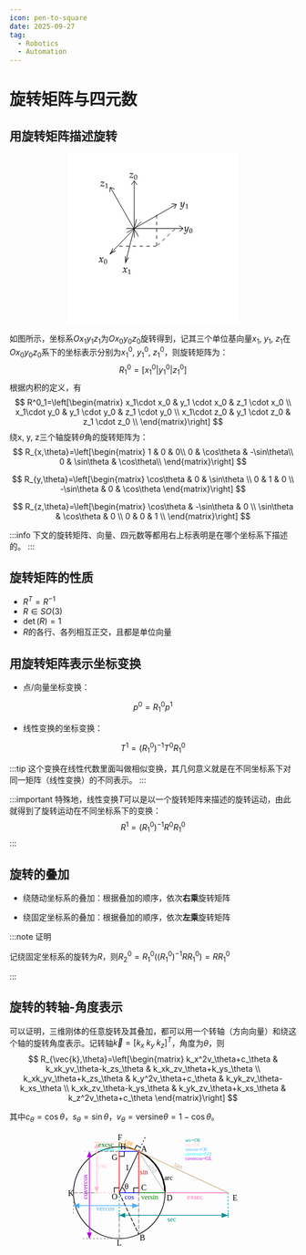 ```yaml
---
icon: pen-to-square
date: 2025-09-27
tag:
  - Robotics
  - Automation
---
```


# 旋转矩阵与四元数

## 用旋转矩阵描述旋转

<center><svg xmlns="http://www.w3.org/2000/svg" xmlns:xlink="http://www.w3.org/1999/xlink" x="0" y="0" width="300" height="300" style="width:300px;height:300px;background: #FFF;fill: none;"><svg xmlns="http://www.w3.org/2000/svg" class="role-diagram-draw-area"><g class="shapes-region" style="stroke: black; fill: none;"><g class="grouped-shape"><g class="composite-shape axis2d" style="stroke-width: 1; stroke: rgb(0, 0, 0);"><path class="real" d=" M103,131.6 L203,131.6 M117,48 L117,148"/><path d=" M196,126.6 L203,131.6 L196,136.6"/><path d=" M112,55 L117,48 L122,55"/></g><g class="arrow-line"><path class="connection real" stroke-dasharray="" d="  M129.2,119.6 L75.59,175.16" style="stroke: rgb(0, 0, 0); stroke-width: 1; fill: none; fill-opacity: 1;"/><g stroke="#000" transform="matrix(0.6944072311839579,-0.7195822380238615,0.7195822380238615,0.6944072311839579,74.19998168945312,176.5999984741211)" style="stroke: rgb(0, 0, 0); stroke-width: 1;"><path d=" M10.93,-3.29 Q4.96,-0.45 0,0 Q4.96,0.45 10.93,3.29"/></g></g></g><g class="grouped-shape"><g class="composite-shape axis2d" style="stroke-width: 1; stroke: rgb(0, 0, 0);"><path class="real" d=" M104.24,138.7 L191.1,89.16 M74.98,59.15 L124.53,146.01"/><path d=" M182.54,88.28 L191.1,89.16 L187.5,96.97"/><path d=" M74.1,67.71 L74.98,59.15 L82.79,62.75"/></g><g class="arrow-line"><path class="connection real" stroke-dasharray="" d="  M121.05,115.3 L102.01,190.12" style="stroke: rgb(0, 0, 0); stroke-width: 1; fill: none; fill-opacity: 1;"/><g stroke="#000" transform="matrix(0.2466607473812378,-0.9691018912897287,0.9691018912897287,0.2466607473812378,101.51810536454684,192.06054773582963)" style="stroke: rgb(0, 0, 0); stroke-width: 1;"><path d=" M10.93,-3.29 Q4.96,-0.45 0,0 Q4.96,0.45 10.93,3.29"/></g></g></g><g class="arrow-line"><path class="connection real" stroke-dasharray="6 6" d="  M156.33,107.7 L156.33,162.7" style="stroke: rgb(0, 0, 0); stroke-width: 1; fill: none; fill-opacity: 1;"/></g><g class="arrow-line"><path class="connection real" stroke-dasharray="6 6" d="  M156.33,162.7 L87.33,162.7" style="stroke: rgb(0, 0, 0); stroke-width: 1; fill: none; fill-opacity: 1;"/></g><g class="arrow-line"><path class="connection real" stroke-dasharray="6 6" d="  M188.33,132.7 L156.33,162.7" style="stroke: rgb(0, 0, 0); stroke-width: 1; fill: none; fill-opacity: 1;"/></g><g/></g><g/><g/><g/></svg><svg xmlns="http://www.w3.org/2000/svg" xmlns:xlink="http://www.w3.org/1999/xlink" width="660.0000610351562" height="300.0000305175781" style="width:660.0000610351562px;height:300.0000305175781px;font-family:Asana-Math, Asana;background:#FFF;"><g><g><g><g transform="matrix(1,0,0,1,54.5333251953125,190.53335571289062)"><path transform="matrix(0.017,0,0,-0.017,0,0)" d="M9 1C24 -7 40 -11 52 -11C85 -11 124 18 155 65L231 182L242 113C255 28 278 -11 314 -11C336 -11 368 6 400 35L449 79L440 98C404 68 379 53 363 53C348 53 335 63 325 83C316 102 305 139 300 168L282 269L317 318C364 383 391 406 422 406C438 406 450 398 455 383L469 387L484 472C472 479 463 482 454 482C414 482 374 446 312 354L275 299L269 347C257 446 230 482 171 482C145 482 123 474 114 461L56 378L73 368C103 402 123 416 142 416C175 416 197 375 214 277L225 215L185 153C142 86 108 54 80 54C65 54 54 58 52 63L41 91L21 88C21 53 13 27 9 1Z" stroke="rgb(0,0,0)" stroke-opacity="1" stroke-width="8" fill="rgb(0,0,0)" fill-opacity="1"></path></g></g><g><g><g><g><g transform="matrix(1,0,0,1,63.5250244140625,193.54169311523438)"><path transform="matrix(0.0119,0,0,-0.0119,0,0)" d="M263 689C108 689 29 566 29 324C29 207 50 106 85 57C120 8 176 -20 238 -20C389 -20 465 110 465 366C465 585 400 689 263 689ZM245 654C342 654 381 556 381 316C381 103 343 15 251 15C154 15 113 116 113 360C113 571 150 654 245 654Z" stroke="rgb(0,0,0)" stroke-opacity="1" stroke-width="8" fill="rgb(0,0,0)" fill-opacity="1"></path></g></g></g></g></g></g></g><g><g><g><g transform="matrix(1,0,0,1,96.5333251953125,208.53335571289062)"><path transform="matrix(0.017,0,0,-0.017,0,0)" d="M9 1C24 -7 40 -11 52 -11C85 -11 124 18 155 65L231 182L242 113C255 28 278 -11 314 -11C336 -11 368 6 400 35L449 79L440 98C404 68 379 53 363 53C348 53 335 63 325 83C316 102 305 139 300 168L282 269L317 318C364 383 391 406 422 406C438 406 450 398 455 383L469 387L484 472C472 479 463 482 454 482C414 482 374 446 312 354L275 299L269 347C257 446 230 482 171 482C145 482 123 474 114 461L56 378L73 368C103 402 123 416 142 416C175 416 197 375 214 277L225 215L185 153C142 86 108 54 80 54C65 54 54 58 52 63L41 91L21 88C21 53 13 27 9 1Z" stroke="rgb(0,0,0)" stroke-opacity="1" stroke-width="8" fill="rgb(0,0,0)" fill-opacity="1"></path></g></g><g><g><g><g><g transform="matrix(1,0,0,1,105.5250244140625,211.54169311523438)"><path transform="matrix(0.0119,0,0,-0.0119,0,0)" d="M418 -3L418 27L366 30C311 33 301 44 301 96L301 700L60 598L67 548L217 614L217 96C217 44 206 33 152 30L96 27L96 -3C250 0 250 0 261 0C292 0 402 -3 418 -3Z" stroke="rgb(0,0,0)" stroke-opacity="1" stroke-width="8" fill="rgb(0,0,0)" fill-opacity="1"></path></g></g></g></g></g></g></g><g><g><g><g transform="matrix(1,0,0,1,204.5333251953125,136.53335571289062)"><path transform="matrix(0.017,0,0,-0.017,0,0)" d="M-7 -180C-8 -187 -8 -193 -8 -198C-8 -241 29 -276 74 -276C180 -276 290 -152 349 33L490 473L479 482C450 471 427 465 405 463L370 331C358 284 323 211 290 162C255 111 206 67 184 67C172 67 163 90 164 115L180 322C182 353 184 391 184 419C184 464 177 482 160 482C147 482 133 475 85 442L3 386L14 368L64 398C69 401 80 410 89 410C103 410 111 391 111 358C111 357 111 351 110 343L93 100L92 60C92 18 110 -11 135 -11C172 -11 256 74 331 187L282 16C231 -161 181 -234 111 -234C76 -234 49 -207 49 -172C49 -167 50 -159 51 -150L41 -146Z" stroke="rgb(0,0,0)" stroke-opacity="1" stroke-width="8" fill="rgb(0,0,0)" fill-opacity="1"></path></g></g><g><g><g><g><g transform="matrix(1,0,0,1,213.5250244140625,139.54166259765626)"><path transform="matrix(0.0119,0,0,-0.0119,0,0)" d="M263 689C108 689 29 566 29 324C29 207 50 106 85 57C120 8 176 -20 238 -20C389 -20 465 110 465 366C465 585 400 689 263 689ZM245 654C342 654 381 556 381 316C381 103 343 15 251 15C154 15 113 116 113 360C113 571 150 654 245 654Z" stroke="rgb(0,0,0)" stroke-opacity="1" stroke-width="8" fill="rgb(0,0,0)" fill-opacity="1"></path></g></g></g></g></g></g></g><g><g><g><g transform="matrix(1,0,0,1,108.5333251953125,42.53334045410156)"><path transform="matrix(0.017,0,0,-0.017,0,0)" d="M322 -11C334 -11 343 -9 372 -1C383 61 391 95 402 142L380 142L358 82C352 64 340 57 319 57C307 57 291 59 270 64L252 68C219 75 185 80 166 80C134 80 107 74 71 59L410 441L416 473L407 482L384 459C374 449 364 445 350 445C316 445 264 453 216 466L198 471C170 478 150 482 136 482C119 482 99 479 75 472L43 350L64 350L94 408C111 412 120 413 133 413C174 413 206 398 259 398C295 398 319 404 352 421L-1 21L8 -6C37 17 64 26 99 26C162 26 253 -11 322 -11Z" stroke="rgb(0,0,0)" stroke-opacity="1" stroke-width="8" fill="rgb(0,0,0)" fill-opacity="1"></path></g></g><g><g><g><g><g transform="matrix(1,0,0,1,116.57501220703125,45.54167785644531)"><path transform="matrix(0.0119,0,0,-0.0119,0,0)" d="M263 689C108 689 29 566 29 324C29 207 50 106 85 57C120 8 176 -20 238 -20C389 -20 465 110 465 366C465 585 400 689 263 689ZM245 654C342 654 381 556 381 316C381 103 343 15 251 15C154 15 113 116 113 360C113 571 150 654 245 654Z" stroke="rgb(0,0,0)" stroke-opacity="1" stroke-width="8" fill="rgb(0,0,0)" fill-opacity="1"></path></g></g></g></g></g></g></g><g><g><g><g transform="matrix(1,0,0,1,197.5333251953125,93.53335571289062)"><path transform="matrix(0.017,0,0,-0.017,0,0)" d="M-7 -180C-8 -187 -8 -193 -8 -198C-8 -241 29 -276 74 -276C180 -276 290 -152 349 33L490 473L479 482C450 471 427 465 405 463L370 331C358 284 323 211 290 162C255 111 206 67 184 67C172 67 163 90 164 115L180 322C182 353 184 391 184 419C184 464 177 482 160 482C147 482 133 475 85 442L3 386L14 368L64 398C69 401 80 410 89 410C103 410 111 391 111 358C111 357 111 351 110 343L93 100L92 60C92 18 110 -11 135 -11C172 -11 256 74 331 187L282 16C231 -161 181 -234 111 -234C76 -234 49 -207 49 -172C49 -167 50 -159 51 -150L41 -146Z" stroke="rgb(0,0,0)" stroke-opacity="1" stroke-width="8" fill="rgb(0,0,0)" fill-opacity="1"></path></g></g><g><g><g><g><g transform="matrix(1,0,0,1,206.5250244140625,96.54166259765626)"><path transform="matrix(0.0119,0,0,-0.0119,0,0)" d="M418 -3L418 27L366 30C311 33 301 44 301 96L301 700L60 598L67 548L217 614L217 96C217 44 206 33 152 30L96 27L96 -3C250 0 250 0 261 0C292 0 402 -3 418 -3Z" stroke="rgb(0,0,0)" stroke-opacity="1" stroke-width="8" fill="rgb(0,0,0)" fill-opacity="1"></path></g></g></g></g></g></g></g><g><g><g><g transform="matrix(1,0,0,1,57.5333251953125,57.53334045410156)"><path transform="matrix(0.017,0,0,-0.017,0,0)" d="M322 -11C334 -11 343 -9 372 -1C383 61 391 95 402 142L380 142L358 82C352 64 340 57 319 57C307 57 291 59 270 64L252 68C219 75 185 80 166 80C134 80 107 74 71 59L410 441L416 473L407 482L384 459C374 449 364 445 350 445C316 445 264 453 216 466L198 471C170 478 150 482 136 482C119 482 99 479 75 472L43 350L64 350L94 408C111 412 120 413 133 413C174 413 206 398 259 398C295 398 319 404 352 421L-1 21L8 -6C37 17 64 26 99 26C162 26 253 -11 322 -11Z" stroke="rgb(0,0,0)" stroke-opacity="1" stroke-width="8" fill="rgb(0,0,0)" fill-opacity="1"></path></g></g><g><g><g><g><g transform="matrix(1,0,0,1,65.57501220703125,60.54167785644531)"><path transform="matrix(0.0119,0,0,-0.0119,0,0)" d="M418 -3L418 27L366 30C311 33 301 44 301 96L301 700L60 598L67 548L217 614L217 96C217 44 206 33 152 30L96 27L96 -3C250 0 250 0 261 0C292 0 402 -3 418 -3Z" stroke="rgb(0,0,0)" stroke-opacity="1" stroke-width="8" fill="rgb(0,0,0)" fill-opacity="1"></path></g></g></g></g></g></g></g></svg></svg></center>

如图所示，坐标系$Ox_1y_1z_1$为$Ox_0y_0z_0$旋转得到，记其三个单位基向量$x_1$, $y_1$, $z_1$在$Ox_0y_0z_0$系下的坐标表示分别为$x^0_1$, $y^0_1$, $z^0_1$，则旋转矩阵为：
$$
R^0_1=\left[ x^0_1 | y^0_1 | z^0_1 \right]
$$
根据内积的定义，有
$$
R^0_1=\left[\begin{matrix}
x_1\cdot x_0 & y_1 \cdot x_0 & z_1 \cdot x_0 \\
x_1\cdot y_0 & y_1 \cdot y_0 & z_1 \cdot y_0 \\
x_1\cdot z_0 & y_1 \cdot z_0 & z_1 \cdot z_0 \\
\end{matrix}\right]
$$
绕x, y, z三个轴旋转$\theta$角的旋转矩阵为：
$$
R_{x,\theta}=\left[\begin{matrix}
1 & 0 & 0\\
0 & \cos\theta & -\sin\theta\\
0 & \sin\theta & \cos\theta\\
\end{matrix}\right]
$$

$$
R_{y,\theta}=\left[\begin{matrix}
\cos\theta & 0 & \sin\theta \\
0 & 1 & 0 \\
-\sin\theta & 0 & \cos\theta
\end{matrix}\right]
$$

$$
R_{z,\theta}=\left[\begin{matrix}
\cos\theta & -\sin\theta & 0 \\
\sin\theta & \cos\theta & 0 \\
0 & 0 & 1 \\
\end{matrix}\right]
$$

:::info
下文的旋转矩阵、向量、四元数等都用右上标表明是在哪个坐标系下描述的。
:::

## 旋转矩阵的性质

- $R^T=R^{-1}$
- $R\in SO(3)$
- $\det(R)=1$
- $R$的各行、各列相互正交，且都是单位向量

## 用旋转矩阵表示坐标变换

- 点/向量坐标变换：

$$
p^0=R^0_1p^1
$$

- 线性变换的坐标变换：

$$
T^1=(R^0_1)^{-1}T^0R^0_1
$$

:::tip
这个变换在线性代数里面叫做相似变换，其几何意义就是在不同坐标系下对同一矩阵（线性变换）的不同表示。
:::

:::important
特殊地，线性变换$T$可以是以一个旋转矩阵来描述的旋转运动，由此就得到了旋转运动在不同坐标系下的变换：
$$
R^1=(R^0_1)^{-1}R^0R^0_1
$$
:::

## 旋转的叠加

- 绕随动坐标系的叠加：根据叠加的顺序，依次**右乘**旋转矩阵

- 绕固定坐标系的叠加：根据叠加的顺序，依次**左乘**旋转矩阵

:::note 证明

记绕固定坐标系的旋转为$R$，则$R^0_2=R^0_1((R^0_1)^{-1}RR^0_1)=RR^0_1$

:::

## 旋转的转轴-角度表示

可以证明，三维刚体的任意旋转及其叠加，都可以用一个转轴（方向向量）和绕这个轴的旋转角度表示。记转轴$\vec{k}=[k_x\;k_y\;k_z]^T$，角度为$\theta$，则
$$
R_{\vec{k},\theta}=\left[\begin{matrix}
k_x^2v_\theta+c_\theta & k_xk_yv_\theta-k_zs_\theta & k_xk_zv_\theta+k_ys_\theta \\
k_xk_yv_\theta+k_zs_\theta & k_y^2v_\theta+c_\theta & k_yk_zv_\theta-k_xs_\theta \\
k_xk_zv_\theta-k_ys_\theta & k_yk_zv_\theta+k_xs_\theta & k_z^2v_\theta+c_\theta
\end{matrix}\right]
$$

其中$c_\theta=\cos\theta$，$s_\theta=\sin\theta$，$v_\theta=\mathrm{versine}\theta=1-\cos\theta$。

<center><svg xmlns="http://www.w3.org/2000/svg" xmlns:xlink="http://www.w3.org/1999/xlink" version="1.1" id="圖層_1" x="0px" y="0px" width="300px" height="auto" viewBox="0 0 1265 865" enable-background="new 0 0 1265 865" xml:space="preserve"><g transform="scale(3.7) translate(0, -8)"><g id="g-points"><switch><text transform="matrix(0.2703 0 0 0.2703 88.3245 143.4054)" font-family="'ArialMT'" font-size="59.2" id="trsvg33-pt-br" systemLanguage="pt-br"><tspan id="trsvg1-pt-br">O</tspan></text><text transform="matrix(0.2703 0 0 0.2703 88.3245 143.4054)" font-family="'ArialMT'" font-size="59.2" id="trsvg33"><tspan id="trsvg1">O</tspan></text></switch><switch><text transform="matrix(0.2703 0 0 0.2703 114.3243 123.4054)" font-family="'Arial-ItalicMT'" font-size="59.2" id="trsvg34-pt-br" systemLanguage="pt-br"><tspan id="trsvg2-pt-br">θ</tspan></text><text transform="matrix(0.2703 0 0 0.2703 114.3243 123.4054)" font-family="'Arial-ItalicMT'" font-size="59.2" id="trsvg34"><tspan id="trsvg2">θ</tspan></text></switch><switch><text transform="matrix(0.2703 0 0 0.2703 147.3247 47.4051)" font-family="'ArialMT'" font-size="59.2" id="trsvg35-pt-br" systemLanguage="pt-br"><tspan id="trsvg3-pt-br">A</tspan></text><text transform="matrix(0.2703 0 0 0.2703 147.3247 47.4051)" font-family="'ArialMT'" font-size="59.2" id="trsvg35"><tspan id="trsvg3">A</tspan></text></switch><switch><text transform="matrix(0.2703 0 0 0.2703 144.3243 226.1619)" font-family="'ArialMT'" font-size="59.2" id="trsvg36-pt-br" systemLanguage="pt-br"><tspan id="trsvg4-pt-br">B</tspan></text><text transform="matrix(0.2703 0 0 0.2703 144.3243 226.1619)" font-family="'ArialMT'" font-size="59.2" id="trsvg36"><tspan id="trsvg4">B</tspan></text></switch><switch><text transform="matrix(0.2703 0 0 0.2703 147.3247 125.4055)" font-family="'ArialMT'" font-size="59.2" id="trsvg37-pt-br" systemLanguage="pt-br"><tspan id="trsvg5-pt-br">C</tspan></text><text transform="matrix(0.2703 0 0 0.2703 147.3247 125.4055)" font-family="'ArialMT'" font-size="59.2" id="trsvg37"><tspan id="trsvg5">C</tspan></text></switch><switch><text transform="matrix(0.2703 0 0 0.2703 198.3245 145.4055)" font-family="'ArialMT'" font-size="59.2" id="trsvg38-pt-br" systemLanguage="pt-br"><tspan id="trsvg6-pt-br">D</tspan></text><text transform="matrix(0.2703 0 0 0.2703 198.3245 145.4055)" font-family="'ArialMT'" font-size="59.2" id="trsvg38"><tspan id="trsvg6">D</tspan></text></switch><switch><text transform="matrix(0.2703 0 0 0.2703 330.3246 145.4055)" font-family="'ArialMT'" font-size="59.2" id="trsvg39-pt-br" systemLanguage="pt-br"><tspan id="trsvg7-pt-br">E</tspan></text><text transform="matrix(0.2703 0 0 0.2703 330.3246 145.4055)" font-family="'ArialMT'" font-size="59.2" id="trsvg39"><tspan id="trsvg7">E</tspan></text></switch><switch><text transform="matrix(0.2703 0 0 0.2703 100.3246 25.4055)" font-family="'ArialMT'" font-size="59.2" id="trsvg40-pt-br" systemLanguage="pt-br"><tspan id="trsvg8-pt-br">F</tspan></text><text transform="matrix(0.2703 0 0 0.2703 100.3246 25.4055)" font-family="'ArialMT'" font-size="59.2" id="trsvg40"><tspan id="trsvg8">F</tspan></text></switch><switch><text transform="matrix(0.2703 0 0 0.2703 88.3245 65.4055)" font-family="'ArialMT'" font-size="59.2" id="trsvg41-pt-br" systemLanguage="pt-br"><tspan id="trsvg9-pt-br">G</tspan></text><text transform="matrix(0.2703 0 0 0.2703 88.3245 65.4055)" font-family="'ArialMT'" font-size="59.2" id="trsvg41"><tspan id="trsvg9">G</tspan></text></switch><switch><text transform="matrix(0.2703 0 0 0.2703 105.3246 43.4054)" font-family="'ArialMT'" font-size="59.2" id="trsvg42-pt-br" systemLanguage="pt-br"><tspan id="trsvg10-pt-br">H</tspan></text><text transform="matrix(0.2703 0 0 0.2703 105.3246 43.4054)" font-family="'ArialMT'" font-size="59.2" id="trsvg42"><tspan id="trsvg10">H</tspan></text></switch><switch><text transform="matrix(0.2703 0 0 0.2703 115.3246 85.4055)" font-family="'ArialMT'" font-size="59.2" id="trsvg43-pt-br" systemLanguage="pt-br"><tspan id="trsvg11-pt-br">1</tspan></text><text transform="matrix(0.2703 0 0 0.2703 115.3246 85.4055)" font-family="'ArialMT'" font-size="59.2" id="trsvg43"><tspan id="trsvg11">1</tspan></text></switch><switch><text transform="matrix(0.2703 0 0 0.2703 0.8108 136.9728)" font-family="'ArialMT'" font-size="59.2" id="trsvg44-pt-br" systemLanguage="pt-br"><tspan id="trsvg12-pt-br">K</tspan></text><text transform="matrix(0.2703 0 0 0.2703 0.8108 136.9728)" font-family="'ArialMT'" font-size="59.2" id="trsvg44"><tspan id="trsvg12">K</tspan></text></switch><switch><text transform="matrix(0.2703 0 0 0.2703 98.3245 236.4322)" font-family="'ArialMT'" font-size="59.2" id="trsvg45-pt-br" systemLanguage="pt-br"><tspan id="trsvg13-pt-br">L</tspan></text><text transform="matrix(0.2703 0 0 0.2703 98.3245 236.4322)" font-family="'ArialMT'" font-size="59.2" id="trsvg45"><tspan id="trsvg13">L</tspan></text></switch></g><g><g><line id="line-BC_4_" fill="none" stroke="#C8C8C8" stroke-width="1.415" stroke-miterlimit="8" stroke-dasharray="3,4" x1="64.406" y1="47.405" x2="32.424" y2="47.405"/></g><g><line id="line-BC" fill="none" stroke="#808080" stroke-width="1.415" stroke-miterlimit="8" stroke-dasharray="8,3" x1="142.324" y1="213.405" x2="142.324" y2="130.405"/></g><g><circle id="circle-O-HADB" fill="none" stroke="#000000" stroke-width="1.415" stroke-miterlimit="8" cx="103.325" cy="130.405" r="91.7"/><path id="arc-DA" fill="none" stroke="#000000" stroke-width="3" stroke-miterlimit="8" d="M195.025,130.405     c0.003-35.542-20.533-67.884-52.7-83"/><line id="line-OA-theta" fill="none" stroke="#000000" stroke-width="1.415" stroke-miterlimit="8" x1="103.325" y1="130.405" x2="142.324" y2="47.405"/><g><line id="line-OB-minus-theta" fill="none" stroke="#000000" stroke-width="1.415" stroke-miterlimit="8" stroke-dasharray="8,3" x1="103.325" y1="130.405" x2="142.324" y2="213.405"/></g><g><line id="line-A-dashed" fill="none" stroke="#000000" stroke-width="1.415" stroke-miterlimit="8" stroke-dasharray="3,4" x1="142.324" y1="47.405" x2="155.325" y2="19.405"/></g><path id="path-angle-theta" fill="none" stroke="#000000" stroke-width="1.415" stroke-miterlimit="8" d="M115.325,130.405     c0-4-3-9-7-11"/><polyline id="polyline-angle-ortho-O" fill="none" stroke="#000000" stroke-width="1.415" stroke-miterlimit="8" points="     93.325,130.405 93.325,120.405 103.325,120.405    "/><polyline id="polyline-angle-ortho-G" fill="none" stroke="#000000" stroke-width="1.415" stroke-miterlimit="8" points="     103.325,57.405 113.325,57.405 113.325,47.405    "/><polyline id="polyline-angle-ortho-C" fill="none" stroke="#000000" stroke-width="1.415" stroke-miterlimit="8" points="     132.324,130.405 132.324,120.405 142.324,120.405    "/><polyline id="polyline-angle-ortho-A" fill="none" stroke="#000000" stroke-width="1.415" stroke-miterlimit="8" points="     134.325,43.405 138.325,35.405 145.325,39.405    "/></g><line id="line-AD-crd" fill="none" stroke="#C0C0C0" stroke-width="1.415" stroke-miterlimit="8" x1="142.324" y1="47.405" x2="195.025" y2="130.405"/><line id="line-GA-cos" fill="none" stroke="#0000FF" stroke-width="1.415" stroke-miterlimit="8" x1="103.325" y1="47.405" x2="142.324" y2="47.405"/><line id="line-OC-cos" fill="none" stroke="#0000FF" stroke-width="1.415" stroke-miterlimit="8" x1="103.325" y1="130.405" x2="142.324" y2="130.405"/><line id="line-CD-versin" fill="none" stroke="#008000" stroke-width="1.415" stroke-miterlimit="8" x1="142.324" y1="130.405" x2="195.025" y2="130.405"/><line id="line-DE-exsec" fill="none" stroke="#FF69B4" stroke-width="1.415" stroke-miterlimit="8" x1="195.025" y1="130.405" x2="321.324" y2="130.405"/><g id="g-sec-lines"><g><line id="line-O-yneg" fill="none" stroke="#008B8B" stroke-width="1.415" stroke-miterlimit="8" stroke-dasharray="3,4" x1="103.325" y1="130.405" x2="103.325" y2="170.405"/><line id="line-E-yneg" fill="none" stroke="#008B8B" stroke-width="1.415" stroke-miterlimit="8" stroke-dasharray="3,4" x1="321.324" y1="130.405" x2="321.324" y2="170.405"/></g><line id="line-sec-parallel-OE" fill="none" stroke="#008B8B" stroke-width="1.415" stroke-miterlimit="8" x1="115.325" y1="175.405" x2="308.325" y2="175.405"/><line id="line-sec-ortho-O" fill="none" stroke="#008B8B" stroke-width="1.415" stroke-miterlimit="8" x1="103.325" y1="170.405" x2="103.325" y2="180.405"/><line id="line-sec-ortho-E" fill="none" stroke="#008B8B" stroke-width="1.415" stroke-miterlimit="8" x1="321.324" y1="170.405" x2="321.324" y2="180.405"/><g id="g-sec-arrowheads"><polyline id="polyline-sec-arrowhead-O" fill="#008B8B" points="115.325,170.405 115.325,180.405 103.325,175.405     "/><polyline id="polyline-sec-arrowhead-E" fill="#008B8B" points="308.325,170.405 308.325,180.405 321.324,175.405     "/></g></g><line id="line-CA-sin" fill="none" stroke="#FF0000" stroke-width="1.415" stroke-miterlimit="8" x1="142.324" y1="130.405" x2="142.324" y2="47.405"/><line id="line-OG-sin" fill="none" stroke="#FF0000" stroke-width="1.415" stroke-miterlimit="8" x1="103.325" y1="130.405" x2="103.325" y2="47.405"/><line id="line-HG-cvs" fill="none" stroke="#00FFFF" stroke-width="1.415" stroke-miterlimit="8" x1="103.325" y1="47.405" x2="103.325" y2="38.705"/><line id="line-HF-excsc" fill="none" stroke="#006400" stroke-width="1.415" stroke-miterlimit="8" x1="103.325" y1="38.705" x2="103.325" y2="29.405"/><g id="g-csc-lines"><g><line id="line-O-xneg" fill="none" stroke="#FFC0CB" stroke-width="1.415" stroke-miterlimit="8" stroke-dasharray="3,4" x1="103.325" y1="130.405" x2="63.325" y2="130.405"/><line id="line-F-xneg" fill="none" stroke="#FFC0CB" stroke-width="1.415" stroke-miterlimit="8" stroke-dasharray="3,4" x1="103.325" y1="29.405" x2="63.325" y2="29.405"/></g><line id="line-csc-parallel-OF" fill="none" stroke="#FFC0CB" stroke-width="1.415" stroke-miterlimit="8" x1="58.325" y1="118.405" x2="58.325" y2="41.405"/><line id="line-csc-ortho-O" fill="none" stroke="#FFC0CB" stroke-width="1.415" stroke-miterlimit="8" x1="53.325" y1="130.405" x2="63.325" y2="130.405"/><line id="line-csc-ortho-F" fill="none" stroke="#FFC0CB" stroke-width="1.415" stroke-miterlimit="8" x1="53.325" y1="29.405" x2="63.325" y2="29.405"/><g id="g-csc-arrowheads"><polyline id="polyline-csc-arrowhead-O" fill="#FFC0CB" points="53.325,118.405 63.325,118.405 58.325,130.405     "/><polyline id="polyline-csc-arrowhead-E" fill="#FFC0CB" points="53.325,41.405 63.325,41.405 58.325,29.405     "/></g></g><line id="line-FA-cot" fill="none" stroke="#FF8C00" stroke-width="1.415" stroke-miterlimit="8" x1="103.325" y1="29.405" x2="142.324" y2="47.405"/><line id="line-AE-tan" fill="none" stroke="#D2B48C" stroke-width="1.415" stroke-miterlimit="8" x1="142.324" y1="47.405" x2="321.324" y2="130.405"/><g><line id="line-BC_1_" fill="none" stroke="#808080" stroke-width="1.415" stroke-miterlimit="8" stroke-dasharray="3,4" x1="11.625" y1="171.905" x2="11.625" y2="130.405"/></g><g><line id="line-BC_2_" fill="none" stroke="#808080" stroke-width="1.415" stroke-miterlimit="8" stroke-dasharray="3,4" x1="103.325" y1="222.105" x2="31.162" y2="222.105"/></g><g><line id="line-BC_3_" fill="none" stroke="#808080" stroke-width="1.415" stroke-miterlimit="8" stroke-dasharray="8,3" x1="103.325" y1="47.405" x2="64.406" y2="47.405"/></g><line id="line-csc-parallel-OF_1_" fill="none" stroke="#B200DF" stroke-width="1.415" stroke-miterlimit="8" x1="43.595" y1="222.105" x2="43.595" y2="59.405"/><g id="g-csc-arrowheads_1_"><polyline id="polyline-csc-arrowhead-O_1_" fill="#B200DF" points="38.595,210.105 48.595,210.105 43.595,222.105    "/><polyline id="polyline-csc-arrowhead-E_1_" fill="#B200DF" points="38.595,59.405 48.595,59.405 43.595,47.405    "/></g><line id="line-sec-parallel-OE_1_" fill="none" stroke="#4AACFF" stroke-width="1.415" stroke-miterlimit="8" x1="23.624" y1="156.155" x2="142.324" y2="156.155"/><g id="g-sec-arrowheads_1_"><polyline id="polyline-sec-arrowhead-O_1_" fill="#4AACFF" points="23.624,151.155 23.624,161.155 11.625,156.155    "/><polyline id="polyline-sec-arrowhead-E_1_" fill="#4AACFF" points="129.325,151.155 129.325,161.155 142.324,156.155    "/></g><g><line id="line-BC_5_" fill="none" stroke="#808080" stroke-width="1.415" stroke-miterlimit="8" stroke-dasharray="8,3" x1="53.325" y1="130.405" x2="11.624" y2="130.405"/></g><g><line id="line-BC_6_" fill="none" stroke="#808080" stroke-width="1.415" stroke-miterlimit="8" stroke-dasharray="8,3" x1="103.325" y1="180.405" x2="103.325" y2="222.103"/></g></g><g><switch><text transform="matrix(0.2703 0 0 0.2703 144.3243 93.4054)" fill="#FF0000" font-family="'ArialMT'" font-size="51.8" id="trsvg46-pt-br" systemLanguage="pt-br"><tspan id="trsvg14-pt-br">sen</tspan></text><text transform="matrix(0.2703 0 0 0.2703 144.3243 93.4054)" fill="#FF0000" font-family="'ArialMT'" font-size="51.8" id="trsvg46"><tspan id="trsvg14">sin</tspan></text></switch><switch><text transform="matrix(0.2703 0 0 0.2703 62.1352 46.5945)" fill="#00FFFF" font-family="'ArialMT'" font-size="34" id="trsvg47-pt-br" systemLanguage="pt-br"><tspan id="trsvg15-pt-br">sencover</tspan></text><text transform="matrix(0.2703 0 0 0.2703 62.1352 46.5945)" fill="#00FFFF" font-family="'ArialMT'" font-size="34" id="trsvg47"><tspan id="trsvg15">coversin</tspan></text></switch><switch><text transform="matrix(0.2703 0 0 0.2703 61.3244 38.4054)" fill="#006400" font-family="'ArialMT'" font-size="51.8" id="trsvg48-pt-br" systemLanguage="pt-br"><tspan id="trsvg16-pt-br">cscex</tspan></text><text transform="matrix(0.2703 0 0 0.2703 61.3244 38.4054)" fill="#006400" font-family="'ArialMT'" font-size="51.8" id="trsvg48"><tspan id="trsvg16">excsc</tspan></text></switch><switch><text transform="matrix(0.2703 0 0 0.2703 61.3244 81.4053)" fill="#FFC0CB" font-family="'ArialMT'" font-size="51.8" id="trsvg49-pt-br" systemLanguage="pt-br"><tspan id="trsvg17-pt-br">csc</tspan></text><text transform="matrix(0.2703 0 0 0.2703 61.3244 81.4053)" fill="#FFC0CB" font-family="'ArialMT'" font-size="51.8" id="trsvg49"><tspan id="trsvg17">csc</tspan></text></switch><switch><text transform="matrix(0.2703 0 0 0.2703 114.3243 143.4054)" fill="#0000FF" font-family="'ArialMT'" font-size="51.8" id="trsvg50-pt-br" systemLanguage="pt-br"><tspan id="trsvg18-pt-br">cos</tspan></text><text transform="matrix(0.2703 0 0 0.2703 114.3243 143.4054)" fill="#0000FF" font-family="'ArialMT'" font-size="51.8" id="trsvg50"><tspan id="trsvg18">cos</tspan></text></switch><switch><text transform="matrix(0.2703 0 0 0.2703 147.3247 143.4054)" fill="#008000" font-family="'ArialMT'" font-size="51.8" id="trsvg51-pt-br" systemLanguage="pt-br"><tspan id="trsvg19-pt-br">senver</tspan></text><text transform="matrix(0.2703 0 0 0.2703 147.3247 143.4054)" fill="#008000" font-family="'ArialMT'" font-size="51.8" id="trsvg51"><tspan id="trsvg19">versin</tspan></text></switch><switch><text transform="matrix(0.2703 0 0 0.2703 239.3243 143.4054)" fill="#FF69B4" font-family="'ArialMT'" font-size="51.8" id="trsvg52-pt-br" systemLanguage="pt-br"><tspan id="trsvg20-pt-br">secex</tspan></text><text transform="matrix(0.2703 0 0 0.2703 239.3243 143.4054)" fill="#FF69B4" font-family="'ArialMT'" font-size="51.8" id="trsvg52"><tspan id="trsvg20">exsec</tspan></text></switch><switch><text transform="matrix(0.2703 0 0 0.2703 199.3243 188.4054)" fill="#008B8B" font-family="'ArialMT'" font-size="51.8" id="trsvg53-pt-br" systemLanguage="pt-br"><tspan id="trsvg21-pt-br">sec</tspan></text><text transform="matrix(0.2703 0 0 0.2703 199.3243 188.4054)" fill="#008B8B" font-family="'ArialMT'" font-size="51.8" id="trsvg53"><tspan id="trsvg21">sec</tspan></text></switch><g id="g-crd" transform="rotate(56)"><switch><text transform="matrix(0.2703 0 0 0.2703 154.1363 -91.8783)" fill="#C0C0C0" font-family="'ArialMT'" font-size="51.8" id="trsvg54-pt-br" systemLanguage="pt-br"><tspan id="trsvg22-pt-br">crd</tspan></text><text transform="matrix(0.2703 0 0 0.2703 154.1363 -91.8783)" fill="#C0C0C0" font-family="'ArialMT'" font-size="51.8" id="trsvg54"><tspan id="trsvg22">crd</tspan></text></switch></g><switch><text transform="matrix(0.2703 0 0 0.2703 193.3245 105.4055)" font-family="'ArialMT'" font-size="51.8" id="trsvg55-pt-br" systemLanguage="pt-br"><tspan id="trsvg23-pt-br">arco</tspan></text><text transform="matrix(0.2703 0 0 0.2703 193.3245 105.4055)" font-family="'ArialMT'" font-size="51.8" id="trsvg55"><tspan id="trsvg23">arc</tspan></text></switch><g id="g-tan" transform="rotate(25)"><switch><text transform="matrix(0.2703 0 0 0.2703 114.8289 -20.6191)" fill="#FF8C00" font-family="'ArialMT'" font-size="51.8" id="trsvg56-pt-br" systemLanguage="pt-br"><tspan id="trsvg24-pt-br">cot</tspan></text><text transform="matrix(0.2703 0 0 0.2703 114.8289 -20.6191)" fill="#FF8C00" font-family="'ArialMT'" font-size="51.8" id="trsvg56"><tspan id="trsvg24">cot</tspan></text></switch><switch><text transform="matrix(0.2703 0 0 0.2703 224.8284 -20.6192)" fill="#D2B48C" font-family="'ArialMT'" font-size="51.8" id="trsvg57-pt-br" systemLanguage="pt-br"><tspan id="trsvg25-pt-br">tan</tspan></text><text transform="matrix(0.2703 0 0 0.2703 224.8284 -20.6192)" fill="#D2B48C" font-family="'ArialMT'" font-size="51.8" id="trsvg57"><tspan id="trsvg25">tan</tspan></text></switch></g><switch><text transform="matrix(0.2703 0 0 0.2703 57.2436 166.6486)" fill="#4AACFF" font-family="'ArialMT'" font-size="51.8" id="trsvg58-pt-br" systemLanguage="pt-br"><tspan id="trsvg26-pt-br">cosver</tspan></text><text transform="matrix(0.2703 0 0 0.2703 57.2436 166.6486)" fill="#4AACFF" font-family="'ArialMT'" font-size="51.8" id="trsvg58"><tspan id="trsvg26">vercos</tspan></text></switch><switch><text transform="matrix(1.213421e-011 -0.2703 0.2703 1.213421e-011 39.5165 143.4054)" fill="#B200DF" font-family="'ArialMT'" font-size="51.8" id="trsvg59-pt-br" systemLanguage="pt-br"><tspan id="trsvg27-pt-br">coscover</tspan></text><text transform="matrix(1.213421e-011 -0.2703 0.2703 1.213421e-011 39.5165 143.4054)" fill="#B200DF" font-family="'ArialMT'" font-size="51.8" id="trsvg59"><tspan id="trsvg27">covercos</tspan></text></switch><switch><text transform="matrix(0.2703 0 0 0.2703 235.5405 27.9593)" fill="#008B8B" font-family="'ArialMT'" font-size="36" id="trsvg60-pt-br" systemLanguage="pt-br"><tspan id="trsvg28-pt-br">sec=OE</tspan></text><text transform="matrix(0.2703 0 0 0.2703 235.5405 27.9593)" fill="#008B8B" font-family="'ArialMT'" font-size="36" id="trsvg60"><tspan id="trsvg28">sec=OE</tspan></text></switch><switch><text transform="matrix(0.2703 0 0 0.2703 235.5405 37.6891)" fill="#FFC0CB" font-family="'ArialMT'" font-size="36" id="trsvg61-pt-br" systemLanguage="pt-br"><tspan id="trsvg29-pt-br">csc=OF</tspan></text><text transform="matrix(0.2703 0 0 0.2703 235.5405 37.6891)" fill="#FFC0CB" font-family="'ArialMT'" font-size="36" id="trsvg61"><tspan id="trsvg29">csc=OF</tspan></text></switch><switch><text transform="matrix(0.2703 0 0 0.2703 235.5405 47.2296)" fill="#4AACFF" font-family="'ArialMT'" font-size="36" id="trsvg62-pt-br" systemLanguage="pt-br"><tspan id="trsvg30-pt-br">cosver=CK</tspan></text><text transform="matrix(0.2703 0 0 0.2703 235.5405 47.2296)" fill="#4AACFF" font-family="'ArialMT'" font-size="36" id="trsvg62"><tspan id="trsvg30">vercos=CK</tspan></text></switch><switch><text transform="matrix(0.2703 0 0 0.2703 235.5405 65.2297)" fill="#B200DF" font-family="'ArialMT'" font-size="36" id="trsvg63-pt-br" systemLanguage="pt-br"><tspan id="trsvg31-pt-br">coscover=GL</tspan></text><text transform="matrix(0.2703 0 0 0.2703 235.5405 65.2297)" fill="#B200DF" font-family="'ArialMT'" font-size="36" id="trsvg63"><tspan id="trsvg31">covercos=GL</tspan></text></switch><switch><text transform="matrix(0.2703 0 0 0.2703 235.5405 56.4188)" fill="#00FFFF" font-family="'ArialMT'" font-size="36" id="trsvg64-pt-br" systemLanguage="pt-br"><tspan id="trsvg32-pt-br">sencover=GH</tspan></text><text transform="matrix(0.2703 0 0 0.2703 235.5405 56.4188)" fill="#00FFFF" font-family="'ArialMT'" font-size="36" id="trsvg64"><tspan id="trsvg32">coversin=GH</tspan></text></switch></g></g></svg></center>

